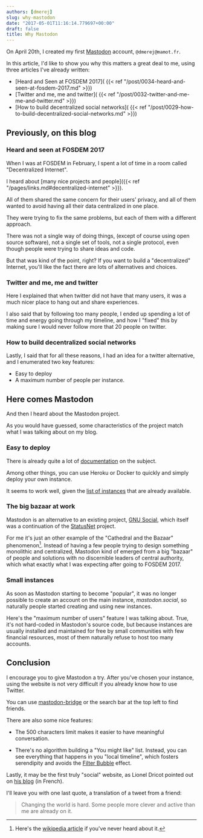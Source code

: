 ```yaml
---
authors: [dmerej]
slug: why-mastodon
date: "2017-05-01T11:16:14.779697+00:00"
draft: false
title: Why Mastodon
---
```


On April 20th, I created my first [Mastodon](https://mastodon.social/about) account,
`@dmerej@mamot.fr`.

In this article, I'd like to show you why this matters a great deal to me,
using three articles I've already written:

* [Heard and Seen at FOSDEM 2017](
  {{< ref "/post/0034-heard-and-seen-at-fosdem-2017.md" >}})
* [Twitter and me, me and twitter](
  {{< ref "/post/0032-twitter-and-me-me-and-twitter.md" >}})
* [How to build decentralized social networks](
  {{< ref "/post/0029-how-to-build-decentralized-social-networks.md" >}})

<!--more-->

## Previously, on this blog

### Heard and seen at FOSDEM 2017

When I was at FOSDEM in February, I spent a lot of time in a room called
"Decentralized Internet".

I heard about [many nice projects and people]({{< ref "/pages/links.md#decentralized-internet" >}}).

All of them shared the same concern for their users' privacy, and all of them
wanted to avoid having all their data centralized in one place.

They were trying to fix the same problems, but each of them with a different
approach.

There was not a single way of doing things, (except of course using open source
software), not a single set of tools, not a single protocol, even though people
were trying to share ideas and code.

But that was kind of the point, right? If you want to build a "decentralized"
Internet, you'll like the fact there are lots of alternatives and choices.


### Twitter and me, me and twitter

Here I explained that when twitter did not have that many users, it was a much
nicer place to hang out and share experiences.

I also said that by following too many people, I ended up spending a lot
of time and energy going through my timeline, and how I "fixed" this by making
sure I would never follow more that 20 people on twitter.

### How to build decentralized social networks

Lastly, I said that for all these reasons, I had an idea for a twitter
alternative, and I enumerated two key features:

* Easy to deploy
* A maximum number of people per instance.


## Here comes Mastodon

And then I heard about the Mastodon project.

As you would have guessed, some characteristics of the project match what I
was talking about on my blog.

### Easy to deploy

There is already quite a lot of [documentation](
https://github.com/tootsuite/documentation#running-mastodon) on the subject.

Among other things, you can use Heroku or Docker to quickly and simply deploy
your own instance.

It seems to work well, given the [list of instances](https://instances.mastodon.xyz/list)
that are already available.

### The big bazaar at work

Mastodon is an alternative to an existing project, [GNU Social](https://gnu.io/),
which itself was a continuation of the
[StatusNet](https://www.softaculous.com/apps/microblogs/StatusNet) project.

For me it's just an other example of the "Cathedral and the
Bazaar" phenomenon[^1]. Instead of having a few people trying to design something
monolithic and centralized, Mastodon kind of emerged from a big "bazaar" of
people and solutions with no discernible leaders of central authority, which
what exactly what I was expecting after going to FOSDEM 2017.

### Small instances

As soon as Mastodon starting to become "popular", it was no longer possible to
create an account on the main instance, *mastodon.social*, so naturally people
started creating and using new instances.

Here's the "maximum number of users" feature I was talking about. True, it's not
hard-coded in Mastodon's source code, but because instances are usually
installed and maintained for free by small communities with few financial
resources, most of them naturally refuse to host too many accounts.

## Conclusion

I encourage you to give Mastodon a try. After you've chosen your instance, using
the website is not very difficult if you already know how to use Twitter.

You can use [mastodon-bridge](http://mastodon-bridge.herokuapp.com/) or the
search bar at the top left to find friends.

There are also some nice features:

* The 500 characters limit makes it easier to have meaningful conversation.

* There's no algorithm building a "You might like" list. Instead, you can see
  everything that happens in you "local timeline", which fosters serendipity and
  avoids the [Filter Bubble](https://en.wikipedia.org/wiki/Filter_bubble)
  effect.

Lastly, it may be the first truly "social" website, as Lionel Dricot pointed out
on [his blog](https://ploum.net/mastodon-le-premier-reseau-social-veritablement-social/)
(in French).

I'll leave you with one last quote, a translation of a tweet from a friend:

> Changing the world is hard. Some people more clever and active than me are
> already on it.

[^1]: Here's the [wikipedia article](https://en.wikipedia.org/wiki/The_Cathedral_and_the_Bazaar) if you've never heard about it.
